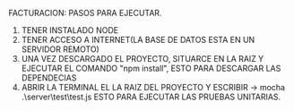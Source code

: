 FACTURACION:
PASOS PARA EJECUTAR.
1. TENER INSTALADO NODE
2. TENER ACCESO A INTERNET(LA BASE DE DATOS ESTA EN UN SERVIDOR REMOTO)
3. UNA VEZ DESCARGADO EL PROYECTO, SITUARCE EN LA RAIZ Y EJECUTAR EL COMANDO "npm install", ESTO PARA DESCARGAR LAS DEPENDECIAS
4. ABRIR LA TERMINAL EL LA RAIZ DEL PROYECTO Y ESCRIBIR -> mocha .\server\test\test.js ESTO PARA EJECUTAR LAS PRUEBAS UNITARIAS.
